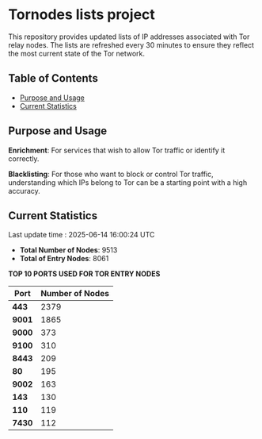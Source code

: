 # Tornodes lists project

This repository provides updated lists of IP addresses associated with Tor relay nodes. The lists are refreshed every 30 minutes to ensure they reflect the most current state of the Tor network.

## Table of Contents

- [Purpose and Usage](#purpose-and-usage)
- [Current Statistics](#current-statistics)


## Purpose and Usage

**Enrichment**: For services that wish to allow Tor traffic or identify it correctly.

**Blacklisting**: For those who want to block or control Tor traffic, understanding which IPs belong to Tor can be a starting point with a high accuracy.

## Current Statistics

Last update time : 2025-06-14 16:00:24 UTC

- **Total Number of Nodes**: 9513
- **Total of Entry Nodes**: 8061

**TOP 10 PORTS USED FOR TOR ENTRY NODES**

| **Port** | **Number of Nodes** |
|------|-----------------|
| **443**   | 2379  |
| **9001**   | 1865  |
| **9000**   | 373  |
| **9100**   | 310  |
| **8443**   | 209  |
| **80**   | 195  |
| **9002**   | 163  |
| **143**   | 130  |
| **110**   | 119  |
| **7430**   | 112  |

